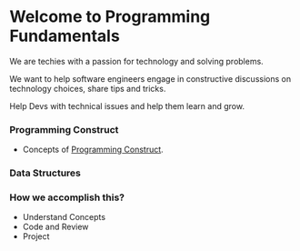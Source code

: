 # Welcome to Programming Fundamentals

We are techies with a passion for technology and solving problems.

We want to help software engineers engage in constructive discussions on technology choices, share tips and tricks.

Help Devs with technical issues and help them learn and grow.

### Programming Construct
- Concepts of [Programming Construct](/programming-constructs/).

### Data Structures



### How we accomplish this?

- Understand Concepts
- Code and Review
- Project
